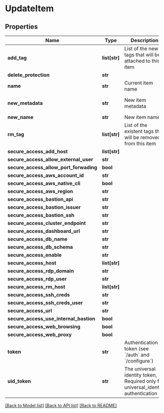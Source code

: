 # UpdateItem

## Properties
Name | Type | Description | Notes
------------ | ------------- | ------------- | -------------
**add_tag** | **list[str]** | List of the new tags that will be attached to this item | [optional] 
**delete_protection** | **str** |  | [optional] 
**name** | **str** | Current item name | 
**new_metadata** | **str** | New item metadata | [optional] [default to 'default_metadata']
**new_name** | **str** | New item name | [optional] 
**rm_tag** | **list[str]** | List of the existent tags that will be removed from this item | [optional] 
**secure_access_add_host** | **list[str]** |  | [optional] 
**secure_access_allow_external_user** | **str** |  | [optional] 
**secure_access_allow_port_forwading** | **bool** |  | [optional] 
**secure_access_aws_account_id** | **str** |  | [optional] 
**secure_access_aws_native_cli** | **bool** |  | [optional] 
**secure_access_aws_region** | **str** |  | [optional] 
**secure_access_bastion_api** | **str** |  | [optional] 
**secure_access_bastion_issuer** | **str** |  | [optional] 
**secure_access_bastion_ssh** | **str** |  | [optional] 
**secure_access_cluster_endpoint** | **str** |  | [optional] 
**secure_access_dashboard_url** | **str** |  | [optional] 
**secure_access_db_name** | **str** |  | [optional] 
**secure_access_db_schema** | **str** |  | [optional] 
**secure_access_enable** | **str** |  | [optional] 
**secure_access_host** | **list[str]** |  | [optional] 
**secure_access_rdp_domain** | **str** |  | [optional] 
**secure_access_rdp_user** | **str** |  | [optional] 
**secure_access_rm_host** | **list[str]** |  | [optional] 
**secure_access_ssh_creds** | **str** |  | [optional] 
**secure_access_ssh_creds_user** | **str** |  | [optional] 
**secure_access_url** | **str** |  | [optional] 
**secure_access_use_internal_bastion** | **bool** |  | [optional] 
**secure_access_web_browsing** | **bool** |  | [optional] 
**secure_access_web_proxy** | **bool** |  | [optional] 
**token** | **str** | Authentication token (see &#x60;/auth&#x60; and &#x60;/configure&#x60;) | [optional] 
**uid_token** | **str** | The universal identity token, Required only for universal_identity authentication | [optional] 

[[Back to Model list]](../README.md#documentation-for-models) [[Back to API list]](../README.md#documentation-for-api-endpoints) [[Back to README]](../README.md)


